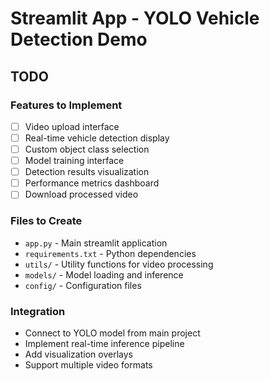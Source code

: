 # Streamlit App - YOLO Vehicle Detection Demo

## TODO

### Features to Implement
- [ ] Video upload interface
- [ ] Real-time vehicle detection display
- [ ] Custom object class selection
- [ ] Model training interface
- [ ] Detection results visualization
- [ ] Performance metrics dashboard
- [ ] Download processed video

### Files to Create
- `app.py` - Main streamlit application
- `requirements.txt` - Python dependencies
- `utils/` - Utility functions for video processing
- `models/` - Model loading and inference
- `config/` - Configuration files

### Integration
- Connect to YOLO model from main project
- Implement real-time inference pipeline
- Add visualization overlays
- Support multiple video formats
